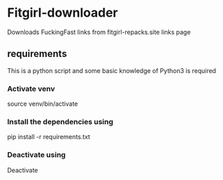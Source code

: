 # Fitgirl-downloader

Downloads FuckingFast links from fitgirl-repacks.site links page

## requirements

This is a python script and some basic knowledge of Python3 is required

### Activate venv

source venv/bin/activate

### Install the dependencies using

pip install -r requirements.txt

### Deactivate using

Deactivate
